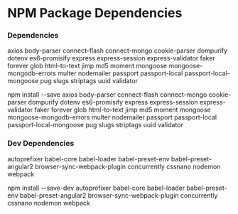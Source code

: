 # NPM Package Dependencies

### Dependencies
axios
body-parser
connect-flash
connect-mongo
cookie-parser
dompurify
dotenv
es6-promisify
express
express-session
express-validator
faker
forever
glob
html-to-text
jimp
md5
moment
mongoose
mongoose-mongodb-errors
multer
nodemailer
passport
passport-local
passport-local-mongoose
pug
slugs
striptags
uuid
validator

npm install --save axios  body-parser  connect-flash  connect-mongo  cookie-parser  dompurify  dotenv  es6-promisify  express  express-session  express-validator  faker  forever  glob  html-to-text  jimp  md5  moment  mongoose  mongoose-mongodb-errors  multer  nodemailer  passport  passport-local  passport-local-mongoose  pug  slugs  striptags  uuid  validator

### Dev Dependencies
autoprefixer
babel-core
babel-loader
babel-preset-env
babel-preset-angular2
browser-sync-webpack-plugin
concurrently
cssnano
nodemon
webpack

npm install --save-dev autoprefixer  babel-core  babel-loader  babel-preset-env  babel-preset-angular2  browser-sync-webpack-plugin  concurrently  cssnano  nodemon  webpack
